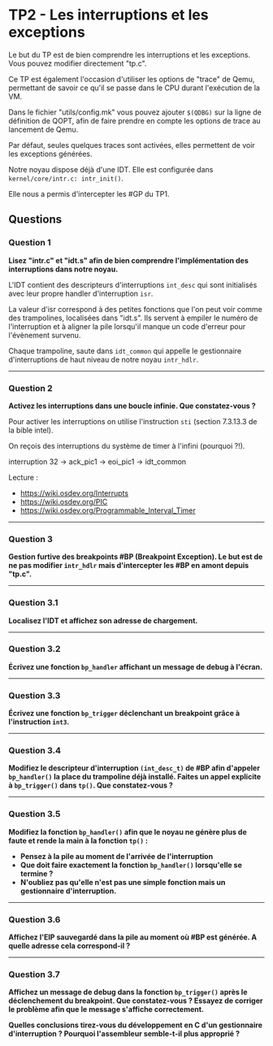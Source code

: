 # TP2 - Les interruptions et les exceptions

Le but du TP est de bien comprendre les interruptions et les exceptions. Vous pouvez modifier directement "tp.c".

Ce TP est également l'occasion d'utiliser les options de "trace" de Qemu, permettant de savoir ce qu'il se passe dans le CPU durant l'exécution de la VM.

Dans le fichier "utils/config.mk" vous pouvez ajouter `$(QDBG)` sur la ligne de définition de QOPT, afin de faire prendre en compte les options de trace au lancement de Qemu.

Par défaut, seules quelques traces sont activées, elles permettent de voir les exceptions générées.

Notre noyau dispose déjà d'une IDT. Elle est configurée dans `kernel/core/intr.c: intr_init()`.

Elle nous a permis d'intercepter les #GP du TP1.


## Questions

### Question 1

**Lisez "intr.c" et "idt.s" afin de bien comprendre l'implémentation des interruptions dans notre noyau.**

L'IDT contient des descripteurs d'interruptions `int_desc` qui sont initialisés avec leur propre handler d'interruption `isr`.

La valeur d'isr correspond à des petites fonctions que l'on peut voir comme des trampolines, localisées dans "idt.s". Ils servent à empiler le numéro de l'interruption et à aligner la pile lorsqu'il manque un code d'erreur pour l'évènement survenu.

Chaque trampoline, saute dans `idt_common` qui appelle le gestionnaire d'interruptions de haut niveau de notre noyau `intr_hdlr`.

---

### Question 2

**Activez les interruptions dans une boucle infinie. Que constatez-vous ?**

Pour activer les interruptions on utilise l'instruction `sti` (section 7.3.13.3
de la bible intel).

On reçois des interruptions du système de timer à l'infini (pourquoi ?!).

interruption 32 -> ack_pic1 -> eoi_pic1 -> idt_common

Lecture :
* https://wiki.osdev.org/Interrupts
* https://wiki.osdev.org/PIC
* https://wiki.osdev.org/Programmable_Interval_Timer

---

### Question 3

**Gestion furtive des breakpoints #BP (Breakpoint Exception). Le but est de ne pas modifier `intr_hdlr` mais d'intercepter les #BP en amont depuis "tp.c".**

---

### Question 3.1

**Localisez l'IDT et affichez son adresse de chargement.**

---

### Question 3.2

**Écrivez une fonction `bp_handler` affichant un message de debug à l'écran.**

---

### Question 3.3

**Écrivez une fonction `bp_trigger` déclenchant un breakpoint grâce à l'instruction `int3`.**

---

### Question 3.4

**Modifiez le descripteur d'interruption `(int_desc_t)` de #BP afin d'appeler `bp_handler()` la place du trampoline déjà installé. Faites un appel explicite à `bp_trigger()` dans `tp()`. Que constatez-vous ?**

---

### Question 3.5

**Modifiez la fonction `bp_handler()` afin que le noyau ne génère plus de faute et rende la main à la fonction `tp()` :**
 - **Pensez à la pile au moment de l'arrivée de l'interruption**
 - **Que doit faire exactement la fonction `bp_handler()` lorsqu'elle se termine ?**
 - **N'oubliez pas qu'elle n'est pas une simple fonction mais un gestionnaire d'interruption.**

---

### Question 3.6

**Affichez l'EIP sauvegardé dans la pile au moment où #BP est générée. A quelle adresse cela correspond-il ?**

---

### Question 3.7

**Affichez un message de debug dans la fonction `bp_trigger()` après le déclenchement du breakpoint. Que constatez-vous ? Essayez de corriger le problème afin que le message s'affiche correctement.**

**Quelles conclusions tirez-vous du développement en C d'un gestionnaire d'interruption ? Pourquoi l'assembleur semble-t-il plus approprié ?**

